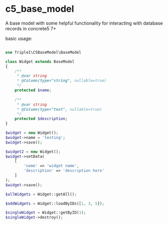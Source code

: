 # c5_base_model
A base model with some helpful functionality for interacting with database records in concrete5 7+

basic usage:

```php

use TripleI\C5BaseModel\BaseModel

class Widget extends BaseModel
{
    /**
     * @var string
     * @Column(type="string", nullable=true)
     */
    protected $name;
    
    /**
     * @var string
     * @Column(type="text", nullable=true)
     */
    protected $description;
}

$widget = new Widget();
$widget->name = 'testing';
$widget->save();

$widget2 = new Widget();
$widget->setData(
    [
        'name' => 'widget name',
        'description' => 'description here'
    ]
);
$widget->save();

$allWidgets = Widget::getAll();

$oddWidgets = Widget::loadByIDs([1, 3, 5]);

$singleWidget = Widget::getByID(1);
$singleWidget->destroy();

```
